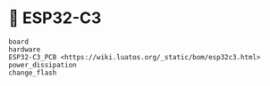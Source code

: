 # 📡 ESP32-C3

```{toctree}
board
hardware
ESP32-C3_PCB <https://wiki.luatos.org/_static/bom/esp32c3.html>
power_dissipation
change_flash
```
